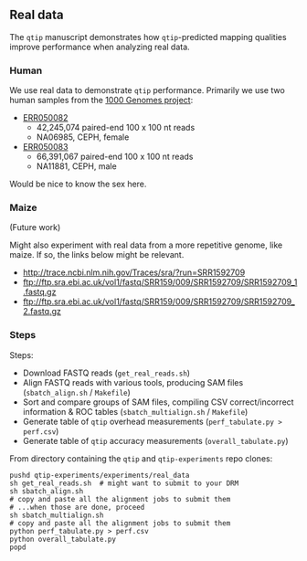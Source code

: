 Real data
---------

The `qtip` manuscript demonstrates how `qtip`-predicted mapping qualities improve performance when analyzing real data.

### Human

We use real data to demonstrate `qtip` performance.  Primarily we use two
human samples from the [1000 Genomes project](http://www.1000genomes.org):

* [ERR050082](http://www.ebi.ac.uk/ena/data/view/ERR050082)
    * 42,245,074 paired-end 100 x 100 nt reads
    * NA06985, CEPH, female
* [ERR050083](http://www.ebi.ac.uk/ena/data/view/ERR050083)
    * 66,391,067 paired-end 100 x 100 nt reads
    * NA11881, CEPH, male

Would be nice to know the sex here.

### Maize

(Future work)

Might also experiment with real data from a more repetitive genome, like maize.  If so, the links below might be relevant.

* http://trace.ncbi.nlm.nih.gov/Traces/sra/?run=SRR1592709
* ftp://ftp.sra.ebi.ac.uk/vol1/fastq/SRR159/009/SRR1592709/SRR1592709_1.fastq.gz
* ftp://ftp.sra.ebi.ac.uk/vol1/fastq/SRR159/009/SRR1592709/SRR1592709_2.fastq.gz

### Steps

Steps:

* Download FASTQ reads (`get_real_reads.sh`)
* Align FASTQ reads with various tools, producing SAM files (`sbatch_align.sh` / `Makefile`)
* Sort and compare groups of SAM files, compiling CSV correct/incorrect information & ROC tables (`sbatch_multialign.sh` / `Makefile`)
* Generate table of `qtip` overhead measurements (`perf_tabulate.py > perf.csv`)
* Generate table of `qtip` accuracy measurements (`overall_tabulate.py`)

From directory containing the `qtip` and `qtip-experiments` repo clones:

```
pushd qtip-experiments/experiments/real_data
sh get_real_reads.sh  # might want to submit to your DRM
sh sbatch_align.sh
# copy and paste all the alignment jobs to submit them
# ...when those are done, proceed
sh sbatch_multialign.sh
# copy and paste all the alignment jobs to submit them
python perf_tabulate.py > perf.csv
python overall_tabulate.py
popd
```
